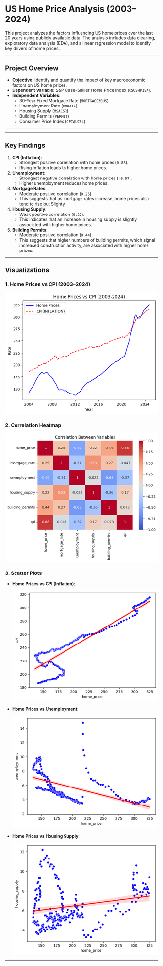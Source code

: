 # US Home Price Analysis (2003–2024)

This project analyzes the factors influencing US home prices over the last 20 years using publicly available data. The analysis includes data cleaning, exploratory data analysis (EDA), and a linear regression model to identify key drivers of home prices.

---

## **Project Overview**
- **Objective**: Identify and quantify the impact of key macroeconomic factors on US home prices.
- **Dependent Variable**: S&P Case-Shiller Home Price Index (`CSUSHPISA`).
- **Independent Variables**:
  - 30-Year Fixed Mortgage Rate (`MORTGAGE30US`)
  - Unemployment Rate (`UNRATE`)
  - Housing Supply (`MSACSR`)
  - Building Permits (`PERMIT`)
  - Consumer Price Index (`CPIAUCSL`)

---


---

## **Key Findings**
1. **CPI (Inflation)**:
   - Strongest positive correlation with home prices (`0.88`).
   - Rising inflation leads to higher home prices.
2. **Unemployment**:
   - Strongest negative correlation with home prices (`-0.57`).
   - Higher unemployment reduces home prices.
3. **Mortgage Rates**:
   - Moderate positive correlation (`0.25`).
   - This suggests that as mortgage rates increase, home prices also tend to rise but Slighty.
4. **Housing Supply**:
   - Weak positive correlation (`0.22`).
   - This indicates that an increase in housing supply is slightly associated with higher home prices.
5. **Building Permits**:
   - Moderate positive correlation (`0.44`).
   - This suggests that higher numbers of building permits, which signal increased construction activity, are associated with higher home prices.



---

## **Visualizations**
### 1. Home Prices vs CPI (2003–2024)
![Home Prices vs CPI](Outputs/Line_chart.png)

### 2. Correlation Heatmap
![Correlation Heatmap](Outputs/Corelation_heat_map.png)

### 3. Scatter Plots
- **Home Prices vs CPI (Inflation)**:

  ![Home Prices vs Inflation](Outputs/scatter_plot_1.png)

- **Home Prices vs Unemployment**:

  ![Home Prices vs Unemployment](Outputs/scatter_plot_3.png)

- **Home Prices vs Housing Supply**:

  ![Home Prices vs Housing Supply](Outputs/scatter_plot_2.png)

---


